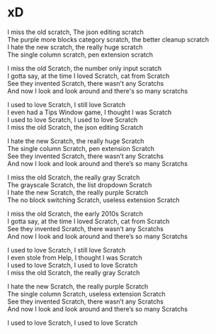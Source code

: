 # xD
I miss the old scratch, The json editing scratch  
The purple more blocks category scratch, the better cleanup scratch  
I hate the new scratch, the really huge scratch  
The single column scratch, pen extension scratch

I miss the old Scratch, the number only input scratch  
I gotta say, at the time I loved Scratch, cat from Scratch  
See they invented Scratch, there wasn't any Scratchs  
And now I look and look around and there's so many scratchs

I used to love Scratch, I still love Scratch  
I even had a Tips Window game, I thought I was Scratch  
I used to love Scratch, I used to love Scratch  
I miss the old Scratch, the json editing Scratch

I hate the new Scratch, the really huge Scratch  
The single column Scratch, pen extension Scratch  
See they invented Scratch, there wasn’t any Scratchs  
And now I look and look around and there’s so many Scratchs

I miss the old Scratch, the really gray Scratch  
The grayscale Scratch, the list dropdown Scratch  
I hate the new Scratch, the really purple Scratch  
The no block switching Scratch, useless extension Scratch

I miss the old Scratch, the early 2010s Scratch  
I gotta say, at the time I loved Scratch, cat from Scratch  
See they invented Scratch, there wasn’t any Scratchs  
And now I look and look around and there’s so many Scratchs

I used to love Scratch, I still love Scratch  
I even stole from Help, I thought I was Scratch  
I used to love Scratch, I used to love Scratch  
I miss the old Scratch, the really gray Scratch

I hate the new Scratch, the really purple Scratch  
The single column Scratch, useless extension Scratch  
See they invented Scratch, there wasn’t any Scratchs  
And now I look and look around and there’s so many Scratchs  

I used to love Scratch, I used to love Scratch
